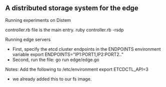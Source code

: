 <h2>A distributed storage system for the edge</h2>

Running experiments on Distem

controller.rb file is the main entry.
ruby controller.rb -rsdp

Running edge servers
- First, specify the etcd cluster endpoints in the ENDPOINTS environment variable
export ENDPOINTS="IP1:PORT1,IP2:PORT2.."
- Second, run the file:
go run edge/edge.go

Notes:
Add the following to /etc/environment
export ETCDCTL_API=3
* we already added this to our fs image.
